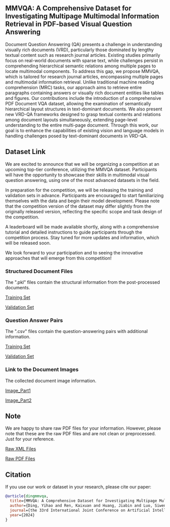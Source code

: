 ## MMVQA: A Comprehensive Dataset for Investigating Multipage Multimodal Information Retrieval in PDF-based Visual Question Answering
Document Question Answering (QA) presents a challenge in understanding visually rich documents (VRD), particularly those dominated by lengthy textual content such as research journal articles. Existing studies primarily focus on real-world documents with sparse text, while challenges persist in comprehending hierarchical semantic relations among multiple pages to locate multimodal components. To address this gap, we propose MMVQA, which is tailored for research journal articles, encompassing multiple pages and multimodal information retrieval. Unlike traditional machine reading comprehension (MRC) tasks, our approach aims to retrieve entire paragraphs containing answers or visually rich document entities like tables and figures. Our contributions include the introduction of a comprehensive PDF Document VQA dataset, allowing the examination of semantically hierarchical layout structures in text-dominant documents. We also present new VRD-QA frameworks designed to grasp textual contents and relations among document layouts simultaneously, extending page-level understanding to the entire multi-page document. Through this work, our goal is to enhance the capabilities of existing vision and language models in handling challenges posed by text-dominant documents in VRD-QA.

## Dataset Link
We are excited to announce that we will be organizing a competition at an upcoming top-tier conference, utilizing the MMVQA dataset. Participants will have the opportunity to showcase their skills in multimodal visual question answering, using one of the most advanced datasets in the field.

In preparation for the competition, we will be releasing the training and validation sets in advance. Participants are encouraged to start familiarizing themselves with the data and begin their model development. Please note that the competition version of the dataset may differ slightly from the originally released version, reflecting the specific scope and task design of the competition.

A leaderboard will be made available shortly, along with a comprehensive tutorial and detailed instructions to guide participants through the competition process. Stay tuned for more updates and information, which will be released soon.

We look forward to your participation and to seeing the innovative approaches that will emerge from this competition!

### Structured Document Files
The ".pkl" files contain the structural information from the post-processed documents. 

[Training Set](https://drive.google.com/file/d/1AtZaq3M_tCVoTgyp7xxSvXwO0-cs_HFM/view?usp=sharing)

[Validation Set](https://drive.google.com/file/d/1-IkjobifE3khiJxh53AzGCPWTtCHdKyH/view?usp=drive_link)
### Question Answer Pairs
The ".csv" files contain the question-answering pairs with additional information. 

[Training Set](https://drive.google.com/file/d/1-BVyeBf0E_9H9JZVupEgIwoGm_B-8YBR/view?usp=drive_link)

[Validation Set](https://drive.google.com/file/d/1-IkjobifE3khiJxh53AzGCPWTtCHdKyH/view?usp=drive_link)
### Link to the Document Images
The collected document image information. 

[Image_Part1](https://drive.google.com/drive/folders/120dvYlID_D8cZ5-lOYHyu1WuHRKEMac6?usp=drive_link)

[Image_Part2](https://drive.google.com/drive/folders/13JjcYgsH8bjY4W076HJ4apI9tHK5PWfO?usp=drive_link)



## Note 
We are happy to share raw PDF files for your information. However, please note that these are the raw PDF files and are not clean or preprocessed. Just for your reference.

[Raw XML Files](https://drive.google.com/drive/folders/16MN9Q5Va2PE3stNCx42nLzEXvhXtIXMf?usp=drive_link)

[Raw PDF Files](https://drive.google.com/drive/folders/1kZ5oaFXHwuv1mpBOceAb5SThi3LgcSzo?usp=drive_link)

## Citation

If you use our work or dataset in your research, please cite our paper:

```bibtex
@article{dingmmvqa,
  title={MMVQA: A Comprehensive Dataset for Investigating Multipage Multimodal Information Retrieval in PDF-based Visual Question Answering},
  author={Ding, Yihao and Ren, Kaixuan and Huang, Jiabin and Luo, Siwen and Han, Soyeon Caren},
  journal={the 33rd International Joint Conference on Artificial Intelligence},
  year={2024}
}
